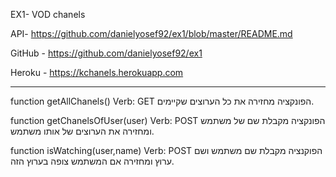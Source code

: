 EX1- VOD chanels

API- https://github.com/danielyosef92/ex1/blob/master/README.md

GitHub - https://github.com/danielyosef92/ex1

Heroku - https://kchanels.herokuapp.com

--------------------------------


function getAllChanels()
Verb: GET
הפונקציה מחזירה את כל הערוצים שקיימים.

function getChanelsOfUser(user)
Verb: POST
הפונקציה מקבלת שם של משתמש
ומחזירה את הערוצים של אותו משתמש.

function isWatching(user,name)
Verb: POST
הפוקנציה מקבלת שם משתמש ושם ערוץ
ומחזירה אם המשתמש צופה בערוץ הזה.
